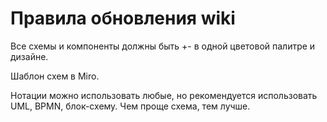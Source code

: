 # Правила обновления wiki

Все схемы и компоненты должны быть +- в одной цветовой палитре и дизайне.

Шаблон схем в Miro.&#x20;

Нотации можно использовать любые, но рекомендуется использовать UML, BPMN, блок-схему. Чем проще схема, тем лучше.
